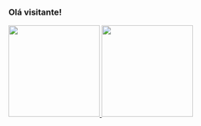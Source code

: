 ### Olá visitante!

<div>
  <a href="https://github.com/HenriqueZPastre">
  <img height="180em" src="https://github-readme-stats.vercel.app/api?username=HenriqueZPastre&show_icons=true&theme=dark"/>
  <img height="180em" src="https://github-readme-stats.vercel.app/api/top-langs/?username=HenriqueZPastre&layout=compact&langs_count=7&theme=dark"/>
</div>
